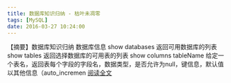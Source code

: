 ```yaml
---
title: 数据库知识归纳 - 枯叶未凋零
tags: [MySQL]
date: 2016-03-27 10:24:00
---
```


【摘要】数据库知识归纳 数据库信息 show databases 返回可用数据库的列表 show tables 返回选择数据库的可用表的列表 show columns tableName 给定一个表名，返回表每个字段的字段名，数据类型，是否允许为null，键信息，默认值以其他信息（auto_incremen [阅读全文](http://www.cnblogs.com/xianyijun/p/5325066.html)
